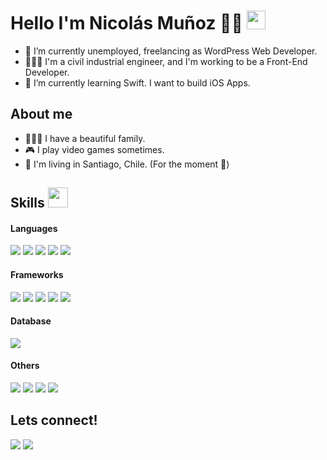 <h1> Hello I'm Nicolás Muñoz 🥷🏼 <img src = "https://raw.githubusercontent.com/MartinHeinz/MartinHeinz/master/wave.gif" width = 30px> </h1>

- 🔭 I’m currently unemployed, freelancing as WordPress Web Developer.
- 👨🏽‍💻 I'm a civil industrial engineer, and I'm working to be a Front-End Developer.
- 📲 I’m currently learning Swift. I want to build iOS Apps.

<h2> About me</h2>

- 👨‍👩‍👦 I have a beautiful family.
- 🎮 I play video games sometimes.
- 📍 I'm living in Santiago, Chile. (For the moment 👀)

<h2> Skills <img src = "https://media2.giphy.com/media/QssGEmpkyEOhBCb7e1/giphy.gif?cid=ecf05e47a0n3gi1bfqntqmob8g9aid1oyj2wr3ds3mg700bl&rid=giphy.gif" width = 32px> </h2>

<h4>Languages</h4>
  
<p>
  <img src ='https://img.shields.io/badge/C-00599C?style=for-the-badge&logo=c&logoColor=white'>
  <img src ='https://img.shields.io/badge/CSS3-1572B6?style=for-the-badge&logo=css3&logoColor=white'>
  <img src ='https://img.shields.io/badge/HTML5-E34F26?style=for-the-badge&logo=html5&logoColor=white'>
  <img src ='https://img.shields.io/badge/JavaScript-323330?style=for-the-badge&logo=javascript&logoColor=F7DF1E'>
  <img src ='https://img.shields.io/badge/Swift-FA7343?style=for-the-badge&logo=swift&logoColor=white'>
</p>

<h4>Frameworks</h4>
  
<p>
  <img src ='https://img.shields.io/badge/Bootstrap-563D7C?style=for-the-badge&logo=bootstrap&logoColor=white'>
  <img src ='https://img.shields.io/badge/Chakra--UI-319795?style=for-the-badge&logo=chakra-ui&logoColor=white'>
  <img src ='https://img.shields.io/badge/Node.js-339933?style=for-the-badge&logo=nodedotjs&logoColor=white'>
  <img src ='https://img.shields.io/badge/React-20232A?style=for-the-badge&logo=react&logoColor=61DAFB'>
  <img src ='https://img.shields.io/badge/React_Router-CA4245?style=for-the-badge&logo=react-router&logoColor=white'>
</p>

<h4>Database</h4>

<p>
  <img src ='https://img.shields.io/badge/MongoDB-4EA94B?style=for-the-badge&logo=mongodb&logoColor=white'>
</p>


<h4>Others</h4>
  
<p>
  <img src ='https://img.shields.io/badge/PowerBI-F2C811?style=for-the-badge&logo=Power%20BI&logoColor=white'>
  <img src ='https://img.shields.io/badge/shopify-8DB543?style=for-the-badge&logo=Shopify&logoColor=white'>
  <img src ='https://img.shields.io/badge/Microsoft_Excel-217346?style=for-the-badge&logo=microsoft-excel&logoColor=white'>
  <img src ='https://img.shields.io/badge/Wordpress-21759B?style=for-the-badge&logo=wordpress&logoColor=white'>
</p>



<h2>Lets connect!</h2>

<p>
<a href='https://www.linkedin.com/in/nicolasmunozcaceres/'><img src ='https://img.shields.io/badge/LinkedIn-0077B5?style=for-the-badge&logo=linkedin&logoColor=white'></a>
<a href='https://nicolasmunozc.github.io/'><img src ='https://img.shields.io/badge/website-000000?style=for-the-badge&logo=About.me&logoColor=white'></a>
</p>


